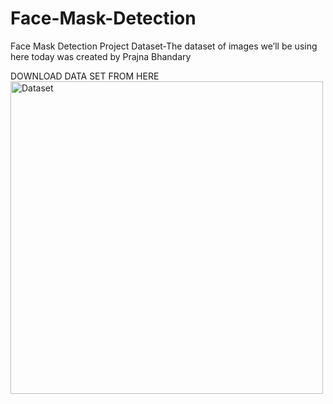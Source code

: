 # Face-Mask-Detection
Face Mask Detection Project
Dataset-The dataset of  images we’ll be using here today was created by  Prajna Bhandary 

DOWNLOAD DATA SET FROM HERE <a href="https://drive.google.com/drive/folders/1q6oFPDW0qWYeCs8GBTT5Wlpy2fcUK_-P?usp=sharing"><img src="https://drive.google.com/drive/folders/1q6oFPDW0qWYeCs8GBTT5Wlpy2fcUK_-P?usp=sharing" style="width: 500px; max-width: 100%; height: auto" title="Dataset" /></a>
